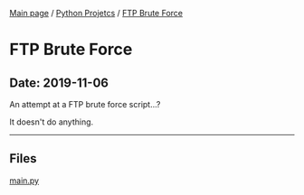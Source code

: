 [Main page](/) / [Python Projetcs](/python) / [FTP Brute Force](/python/2019-11-06_FTP_Brute_Force)

# FTP Brute Force

## Date: 2019-11-06

An attempt at a FTP brute force script...?

It doesn't do anything.

-----

## Files

[main.py](main.py)